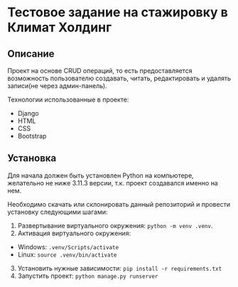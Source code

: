 # Тестовое задание на стажировку в Климат Холдинг

## Описание
Проект на основе CRUD операций, то есть предоставляется возможность пользователю создавать, читать, редактировать и удалять записи(не через админ-панель).

Технологии использованные в проекте:
- Django
- HTML
- CSS
- Bootstrap

## Установка
Для начала должен быть установлен Python на компьютере, желательно не ниже 3.11.3 версии, т.к. проект создавался именно на нем.

Необходимо скачать или склонировать данный репозиторий и провести установку следующими шагами:
1. Развертывание виртуального окружения: `python -m venv .venv`.
2. Активация виртуального окружения:
- Windows: `.venv/Scripts/activate`
- Linux: `source .venv/bin/activate`
3. Установить нужные зависимости: `pip install -r requirements.txt`
4. Запустить проект: `python manage.py runserver`
